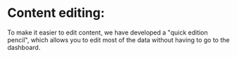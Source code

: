 # Content editing:

To make it easier to edit content, we have developed a "quick edition pencil", which allows you to edit most of the data without having to go to the dashboard.
